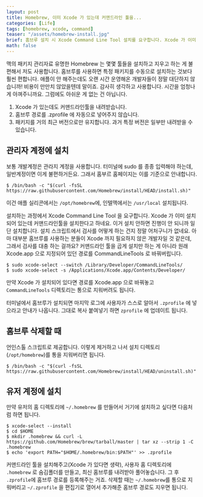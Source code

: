 ```yaml
---
layout: post
title: Homebrew, 이미 Xcode 가 있는데 커맨드라인 툴을...
categories: [Life]
tags: [homebrew, xcode, command]
teaser: "/assets/homebrew-install.jpg"
brief: 홈브루 설치 시 Xcode Command Line Tool 설치를 요구합니다. Xcode 가 이미 깔려 있어는데 설치한다고 합니다. 거부하면 진행되지 않으니까 일단 설치하고 난 뒤에 되돌려놓으면 됩니다.
math: false
---
```


맥의 패키지 관리자료 유명한 Homebrew 는 몇몇 툴들을 설치하고 지우고 하는 게 불편해서 저도 사용합니다. 홈브루를 사용하면 특정 패키지를 수동으로 설치하는 것보다 훨씬 편합니다. 애플이 안 해주는데도 오랜 시간 운영해온 개발자들이 정말 대단하지 않습니까! 비용이 만만치 않았을텐데 말이죠. 감사히 생각하고 사용합니다. 시간을 엄청나게 아껴주니까요. 그럼에도 아쉬운 게 없는 건 아닙니다.

1. Xcode 가 있는데도 커맨드라인툴을 내려받습니다.
2. 홈브루 경로를 .zprofile 에 자동으로 넣어주지 않습니다.
3. 패키지를 거의 최근 버전으로만 유지합니다. 과거 특정 버전은 일부만 내려받을 수 있습니다.


## 관리자 계정에 설치
보통 개발계정은 관라지 계정을 사용합니다. 터미널에 sudo 를 종종 입력해야 하는데, 일반계정이면 이게 불편하거든요. 그래서 홈부르 홈페이지는 이를 기준으로 안내합니다.

```shell
$ /bin/bash -c "$(curl -fsSL https://raw.githubusercontent.com/Homebrew/install/HEAD/install.sh)"
```

이건 애플 실리콘에서는 `/opt/homebrew`에, 인텔맥에서는 `/usr/local` 설치됩니다.

설치하는 과정에서 Xcode Command Line Tool 을 요구합니다. Xcode 가 이미 설치되어 있는데 커맨드라인툴을 설치한다고 하네요. 이거 설치 안하면 진행이 안 되니까 일단 설치합니다. 설치 스크립트에서 검사를 어떻게 하는 건지 정말 어처구니가 없네요. 아마 대부분 홈브루를 사용하는 분들이 Xcode 까지 필요하지 않은 개발자일 것 같은데, 그래서 검사를 대충 하는 걸까요? 커맨드라인 툴을 곱게 설치만 하는 게 아니라 원래 Xcode.app 으로 지정되어 있던 경로를 CommandLineTools 로 바꿔버립니다.

```shell
$ sudo xcode-select --switch /Library/Developer/CommandLineTools/
$ sudo xcode-select -s /Applications/Xcode.app/Contents/Developer/
```

만약 Xcode 가 설치되어 있다면 경로를 Xcode.app 으로 바꿔놓고 `CommandLineTools` 디렉토리는 통으로 지워버려도 됩니다.

터미널에서 홈브루가 설치되면 마지막 로그에 사용자가 스스로 알아서 `.zprofile` 에 넣으라고 안내가 나옵니다. 그대로 복사 붙여넣기 하면 `zprofile` 에 업데이트 됩니다.


## 홈브루 삭제할 때
언인스톨 스크립트로 제공합니다. 이렇게 제거하고 나서 설치 디렉토리 (`/opt/homebrew`)를 통을 지워버리면 됩니다.

```shell
$ /bin/bash -c "$(curl -fsSL https://raw.githubusercontent.com/Homebrew/install/HEAD/uninstall.sh)"
```


## 유저 계정에 설치
만약 유저의 홈 디렉토리에 `~/.homebrew` 를 만들어서 거기에 설치하고 싶다면 다음처럼 하면 됩니다.

```shell
$ xcode-select --install
$ cd $HOME
$ mkdir .homebrew && curl -L https://github.com/Homebrew/brew/tarball/master | tar xz --strip 1 -C .homebrew
$ echo 'export PATH="$HOME/.homebrew/bin:$PATH"' >> .zprofile
```

커맨드라인 툴을 설치해주고(Xcode 가 있다면 생략), 사용자 홈 디렉토리에 `.homebrew` 로 숨김폴더를 만들고, 최신 홈브루를 내려받아 풀어놓습니다. 그 후 `.zprofile`에 홈브루 경로를 등록해주는 거죠. 삭제할 때는 `~/.homebrew`를 통으로 지워버리고 `~/.zprofile` 을 편집기로 열어서 추가해준 홈브루 경로도 지우면 됩니다.

